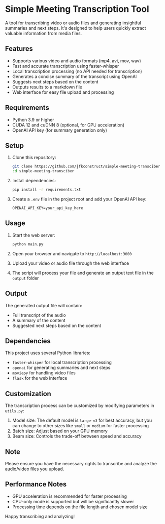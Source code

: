 # Simple Meeting Transcription Tool

A tool for transcribing video or audio files and generating insightful summaries and next steps. It's designed to help users quickly extract valuable information from media files.

## Features

- Supports various video and audio formats (mp4, avi, mov, wav)
- Fast and accurate transcription using faster-whisper
- Local transcription processing (no API needed for transcription)
- Generates a concise summary of the transcript using OpenAI
- Suggests next steps based on the content
- Outputs results to a markdown file
- Web interface for easy file upload and processing

## Requirements

- Python 3.9 or higher
- CUDA 12 and cuDNN 8 (optional, for GPU acceleration)
- OpenAI API key (for summary generation only)

## Setup

1. Clone this repository:
   ```bash
   git clone https://github.com/jfkconstruct/simple-meeting-transciber.git
   cd simple-meeting-transciber
   ```

2. Install dependencies:
   ```bash
   pip install -r requirements.txt
   ```

3. Create a `.env` file in the project root and add your OpenAI API key:
   ```
   OPENAI_API_KEY=your_api_key_here
   ```

## Usage

1. Start the web server:
   ```bash
   python main.py
   ```

2. Open your browser and navigate to `http://localhost:3000`

3. Upload your video or audio file through the web interface

4. The script will process your file and generate an output text file in the `output` folder

## Output

The generated output file will contain:
- Full transcript of the audio
- A summary of the content
- Suggested next steps based on the content

## Dependencies

This project uses several Python libraries:
- `faster-whisper` for local transcription processing
- `openai` for generating summaries and next steps
- `moviepy` for handling video files
- `flask` for the web interface

## Customization

The transcription process can be customized by modifying parameters in `utils.py`:
1. Model size: The default model is `large-v3` for best accuracy, but you can change to other sizes like `small` or `medium` for faster processing
2. Batch size: Adjust based on your GPU memory
3. Beam size: Controls the trade-off between speed and accuracy

## Note

Please ensure you have the necessary rights to transcribe and analyze the audio/video files you upload.

## Performance Notes

- GPU acceleration is recommended for faster processing
- CPU-only mode is supported but will be significantly slower
- Processing time depends on the file length and chosen model size

Happy transcribing and analyzing!
